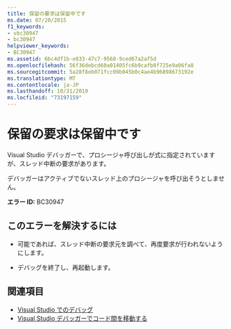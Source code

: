 ```yaml
---
title: 保留の要求は保留中です
ms.date: 07/20/2015
f1_keywords:
- vbc30947
- bc30947
helpviewer_keywords:
- BC30947
ms.assetid: 6bc4df1b-e833-47c7-9568-9ced67a2af5d
ms.openlocfilehash: 56f36debcd60a01405fc6b9cafb8f725e9a06fa8
ms.sourcegitcommit: 5a28f8eb071fcc09b045b0c4ae4b96898673192e
ms.translationtype: MT
ms.contentlocale: ja-JP
ms.lasthandoff: 10/31/2019
ms.locfileid: "73197159"
---
```

# <a name="suspend-request-is-pending"></a>保留の要求は保留中です
Visual Studio デバッガーで、プロシージャ呼び出しが式に指定されていますが、スレッド中断の要求があります。  
  
 デバッガーはアクティブでないスレッド上のプロシージャを呼び出そうとしません。  
  
 **エラー ID:** BC30947  
  
## <a name="to-correct-this-error"></a>このエラーを解決するには  
  
- 可能であれば、スレッド中断の要求元を調べて、再度要求が行われないようにします。  
  
- デバッグを終了し、再起動します。  
  
## <a name="see-also"></a>関連項目

- [Visual Studio でのデバッグ](/visualstudio/debugger/debugger-feature-tour)
- [Visual Studio デバッガーでコード間を移動する](/visualstudio/debugger/navigating-through-code-with-the-debugger)
